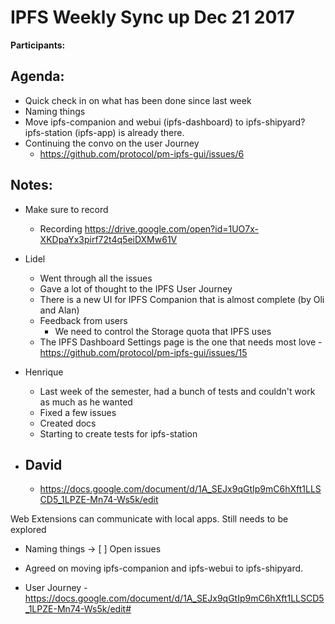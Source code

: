 # IPFS Weekly Sync up Dec 21 2017

**Participants:**

## Agenda:

- Quick check in on what has been done since last week
- Naming things
- Move ipfs-companion and webui (ipfs-dashboard) to ipfs-shipyard? ipfs-station (ipfs-app) is already there.
- Continuing the convo on the user Journey 
  - https://github.com/protocol/pm-ipfs-gui/issues/6

## Notes:

- Make sure to record 
  - Recording https://drive.google.com/open?id=1UO7x-XKDpaYx3pirf72t4q5eiDXMw61V

- Lidel
  - Went through all the issues
  - Gave a lot of thought to the IPFS User Journey
  - There is a new UI for IPFS Companion that is almost complete (by Oli and Alan)
  - Feedback from users
  	- We need to control the Storage quota that IPFS uses
  - The IPFS Dashboard Settings page is the one that needs most love - https://github.com/protocol/pm-ipfs-gui/issues/15
- Henrique
  - Last week of the semester, had a bunch of tests and couldn't work as much as he wanted
  - Fixed a few issues
  - Created docs
  - Starting to create tests for ipfs-station
- David
  - 
  - https://docs.google.com/document/d/1A_SEJx9qGtIp9mC6hXft1LLSCD5_1LPZE-Mn74-Ws5k/edit

Web Extensions can communicate with local apps. Still needs to be explored

- Naming things -> [ ] Open issues

- Agreed on moving ipfs-companion and ipfs-webui to ipfs-shipyard.

- User Journey - https://docs.google.com/document/d/1A_SEJx9qGtIp9mC6hXft1LLSCD5_1LPZE-Mn74-Ws5k/edit#
